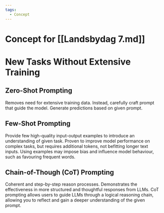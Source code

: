 ```yaml
---
tags:
  - Concept
---
```

# Concept for [[Landsbydag 7.md]]

# New Tasks Without Extensive Training

## Zero-Shot Prompting

Removes need for extensive training data. Instead, carefully craft prompt that guide the model. Generate predictions based on given prompt.

## Few-Shot Prompting

Provide few high-quality input-output examples to introduce an understanding of given task. Proven to improve model performance on complex tasks, but requires additional tokens, not befitting longer text inputs. Using examples may impose bias and influence model behaviour, such as favouring frequent words.

## Chain-of-Though (CoT) Prompting

Coherent and step-by-step reason processes. Demonstrates the effectiveness in more structured and thoughtful responses from LLMs. CoT prompting allows users to guide LLMs through a logical reasoning chain, allowing you to reflect and gain a deeper understanding of the given prompt.